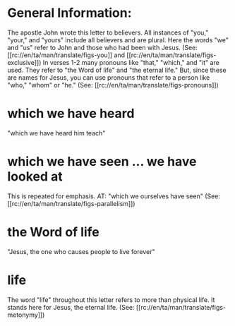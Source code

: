 # General Information:

The apostle John wrote this letter to believers. All instances of "you," "your," and "yours" include all believers and are plural. Here the words "we" and "us" refer to John and those who had been with Jesus. (See: [[rc://en/ta/man/translate/figs-you]] and [[rc://en/ta/man/translate/figs-exclusive]])
In verses 1-2 many pronouns like "that," "which," and "it" are used. They refer to "the Word of life" and "the eternal life." But, since these are names for Jesus, you can use pronouns that refer to a person like "who," "whom" or "he." (See: [[rc://en/ta/man/translate/figs-pronouns]])

# which we have heard

"which we have heard him teach"

# which we have seen ... we have looked at

This is repeated for emphasis. AT: "which we ourselves have seen" (See: [[rc://en/ta/man/translate/figs-parallelism]])

# the Word of life

"Jesus, the one who causes people to live forever"

# life

The word "life" throughout this letter refers to more than physical life. It stands here for Jesus, the eternal life. (See: [[rc://en/ta/man/translate/figs-metonymy]])

